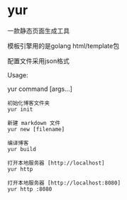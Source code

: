 # yur

一款静态页面生成工具

模板引擎用的是golang html/template包

配置文件采用json格式

Usage:

yur command [args...]

	初始化博客文件夹
	yur init

	新建 markdown 文件
	yur new [filename]

	编译博客
	yur build

	打开本地服务器 [http://localhost]
	yur http
	
	打开本地服务器 [http://localhost:8080]
	yur http :8080
